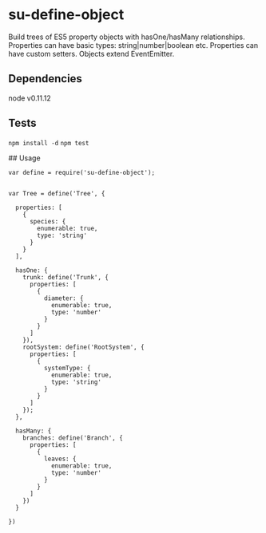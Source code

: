# su-define-object

Build trees of ES5 property objects with hasOne/hasMany relationships.
Properties can have basic types: string|number|boolean etc.
Properties can have custom setters.
Objects extend EventEmitter.


## Dependencies

node v0.11.12

## Tests

`npm install -d`
`npm test`

## Usage

```
var define = require('su-define-object');


var Tree = define('Tree', {

  properties: [
    {
      species: {
        enumerable: true,
        type: 'string'
      }
    }
  ],

  hasOne: {
    trunk: define('Trunk', {
      properties: [
        {
          diameter: {
            enumerable: true,
            type: 'number'
          }
        }
      ]
    }),
    rootSystem: define('RootSystem', {
      properties: [
        {
          systemType: {
            enumerable: true,
            type: 'string'
          }
        }
      ]
    });
  },

  hasMany: {
    branches: define('Branch', {
      properties: [
        {
          leaves: {
            enumerable: true,
            type: 'number'
          }
        }
      ]
    })
  }

})
```
